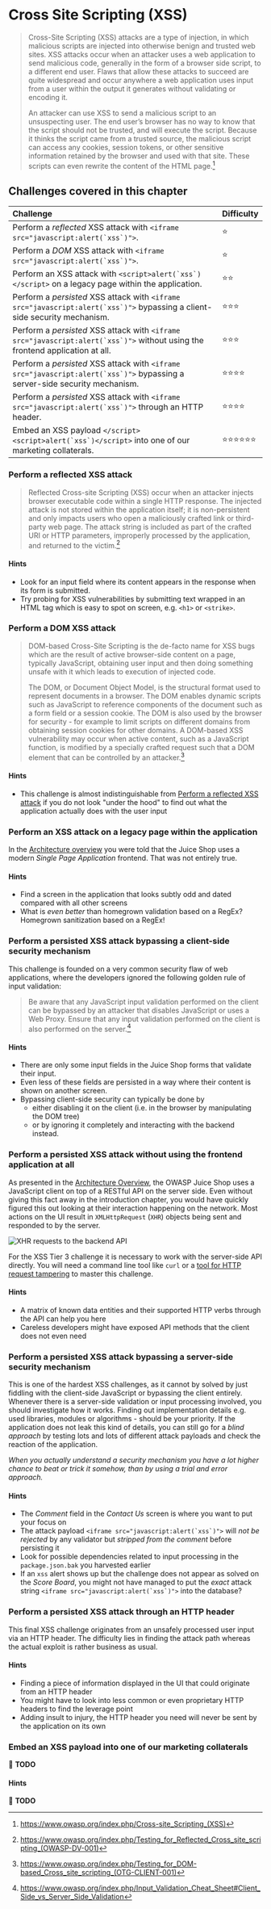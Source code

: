 # Cross Site Scripting (XSS)

> Cross-Site Scripting (XSS) attacks are a type of injection, in which
> malicious scripts are injected into otherwise benign and trusted web
> sites. XSS attacks occur when an attacker uses a web application to
> send malicious code, generally in the form of a browser side script,
> to a different end user. Flaws that allow these attacks to succeed are
> quite widespread and occur anywhere a web application uses input from
> a user within the output it generates without validating or encoding
> it.
>
> An attacker can use XSS to send a malicious script to an unsuspecting
> user. The end user’s browser has no way to know that the script should
> not be trusted, and will execute the script. Because it thinks the
> script came from a trusted source, the malicious script can access any
> cookies, session tokens, or other sensitive information retained by
> the browser and used with that site. These scripts can even rewrite
> the content of the HTML page.[^1]

## Challenges covered in this chapter

| Challenge                                                                                                                       | Difficulty                           |
|:--------------------------------------------------------------------------------------------------------------------------------|:-------------------------------------|
| Perform a _reflected_ XSS attack with ``<iframe src="javascript:alert(`xss`)">``.                                               | :star:                               |
| Perform a _DOM_ XSS attack with ``<iframe src="javascript:alert(`xss`)">``.                                                     | :star:                               |
| Perform an XSS attack with ``<script>alert(`xss`)</script>`` on a legacy page within the application.                           | :star::star:                         |
| Perform a _persisted_ XSS attack with ``<iframe src="javascript:alert(`xss`)">`` bypassing a client-side security mechanism.    | :star::star::star:                   |
| Perform a _persisted_ XSS attack with ``<iframe src="javascript:alert(`xss`)">`` without using the frontend application at all. | :star::star::star:                   |
| Perform a _persisted_ XSS attack with ``<iframe src="javascript:alert(`xss`)">`` bypassing a server-side security mechanism.    | :star::star::star::star:             |
| Perform a _persisted_ XSS attack with ``<iframe src="javascript:alert(`xss`)">`` through an HTTP header.                        | :star::star::star::star:             |
| Embed an XSS payload ``</script><script>alert(`xss`)</script>`` into one of our marketing collaterals.                          | :star::star::star::star::star::star: |

### Perform a reflected XSS attack

> Reflected Cross-site Scripting (XSS) occur when an attacker injects
> browser executable code within a single HTTP response. The injected
> attack is not stored within the application itself; it is
> non-persistent and only impacts users who open a maliciously crafted
> link or third-party web page. The attack string is included as part of
> the crafted URI or HTTP parameters, improperly processed by the
> application, and returned to the victim.[^2]

#### Hints

* Look for an input field where its content appears in the response when
  its form is submitted.
* Try probing for XSS vulnerabilities by submitting text wrapped in an
  HTML tag which is easy to spot on screen, e.g. `<h1>` or `<strike>`.

### Perform a DOM XSS attack

> DOM-based Cross-Site Scripting is the de-facto name for XSS bugs which
> are the result of active browser-side content on a page, typically
> JavaScript, obtaining user input and then doing something unsafe with
> it which leads to execution of injected code.
>
> The DOM, or Document Object Model, is the structural format used to
> represent documents in a browser. The DOM enables dynamic scripts such
> as JavaScript to reference components of the document such as a form
> field or a session cookie. The DOM is also used by the browser for
> security - for example to limit scripts on different domains from
> obtaining session cookies for other domains. A DOM-based XSS
> vulnerability may occur when active content, such as a JavaScript
> function, is modified by a specially crafted request such that a DOM
> element that can be controlled by an attacker.[^3]

#### Hints

* This challenge is almost indistinguishable from
  [Perform a reflected XSS attack](#perform-a-reflected-xss-attack) if
  you do not look "under the hood" to find out what the application
  actually does with the user input

### Perform an XSS attack on a legacy page within the application

In the [Architecture overview](../introduction/architecture.md) you were
told that the Juice Shop uses a modern _Single Page Application_
frontend. That was not entirely true.

#### Hints

* Find a screen in the application that looks subtly odd and dated
  compared with all other screens
* What is _even better_ than homegrown validation based on a RegEx?
  Homegrown sanitization based on a RegEx!

### Perform a persisted XSS attack bypassing a client-side security mechanism

This challenge is founded on a very common security flaw of web
applications, where the developers ignored the following golden rule of
input validation:

> Be aware that any JavaScript input validation performed on the client
> can be bypassed by an attacker that disables JavaScript or uses a Web
> Proxy. Ensure that any input validation performed on the client is
> also performed on the server.[^4]

#### Hints

* There are only some input fields in the Juice Shop forms that validate
  their input.
* Even less of these fields are persisted in a way where their content
  is shown on another screen.
* Bypassing client-side security can typically be done by
  * either disabling it on the client (i.e. in the browser by
    manipulating the DOM tree)
  * or by ignoring it completely and interacting with the backend
    instead.

### Perform a persisted XSS attack without using the frontend application at all

As presented in the
[Architecture Overview](/introduction/architecture.md), the OWASP Juice
Shop uses a JavaScript client on top of a RESTful API on the server
side. Even without giving this fact away in the introduction chapter,
you would have quickly figured this out looking at their interaction
happening on the network. Most actions on the UI result in
`XMLHttpRequest` (`XHR`) objects being sent and responded to by the
server.

![XHR requests to the backend API](img/xhr-api_requests.png)

For the XSS Tier 3 challenge it is necessary to work with the
server-side API directly. You will need a command line tool like `curl`
or a
[tool for HTTP request tampering](/part1/rules.md#tools-for-http-request-tampering)
to master this challenge.

#### Hints

* A matrix of known data entities and their supported HTTP verbs through
  the API can help you here
* Careless developers might have exposed API methods that the client
  does not even need

### Perform a persisted XSS attack bypassing a server-side security mechanism

This is one of the hardest XSS challenges, as it cannot by solved by
just fiddling with the client-side JavaScript or bypassing the client
entirely. Whenever there is a server-side validation or input processing
involved, you should investigate how it works. Finding out
implementation details e.g. used libraries, modules or algorithms -
should be your priority. If the application does not leak this kind of
details, you can still go for a _blind approach_ by testing lots and
lots of different attack payloads and check the reaction of the
application.

_When you actually understand a security mechanism you have a lot higher
chance to beat or trick it somehow, than by using a trial and error
approach._

#### Hints

* The _Comment_ field in the _Contact Us_ screen is where you want to
  put your focus on
* The attack payload ``<iframe src="javascript:alert(`xss`)">`` will
  _not be rejected_ by any validator but _stripped from the comment_
  before persisting it
* Look for possible dependencies related to input processing in the
  `package.json.bak` you harvested earlier
* If an `xss` alert shows up but the challenge does not appear as solved
  on the _Score Board_, you might not have managed to put the _exact_
  attack string ``<iframe src="javascript:alert(`xss`)">`` into the
  database?

### Perform a persisted XSS attack through an HTTP header

This final XSS challenge originates from an unsafely processed user
input via an HTTP header. The difficulty lies in finding the attack path
whereas the actual exploit is rather business as usual.

#### Hints

* Finding a piece of information displayed in the UI that could
  originate from an HTTP header
* You might have to look into less common or even proprietary HTTP
  headers to find the leverage point
* Adding insult to injury, the HTTP header you need will never be sent
  by the application on its own

### Embed an XSS payload into one of our marketing collaterals

:wrench: **TODO**

#### Hints

:wrench: **TODO**

[^1]: https://www.owasp.org/index.php/Cross-site_Scripting_(XSS)

[^2]: https://www.owasp.org/index.php/Testing_for_Reflected_Cross_site_scripting_(OWASP-DV-001)

[^3]: https://www.owasp.org/index.php/Testing_for_DOM-based_Cross_site_scripting_(OTG-CLIENT-001)

[^4]: https://www.owasp.org/index.php/Input_Validation_Cheat_Sheet#Client_Side_vs_Server_Side_Validation

